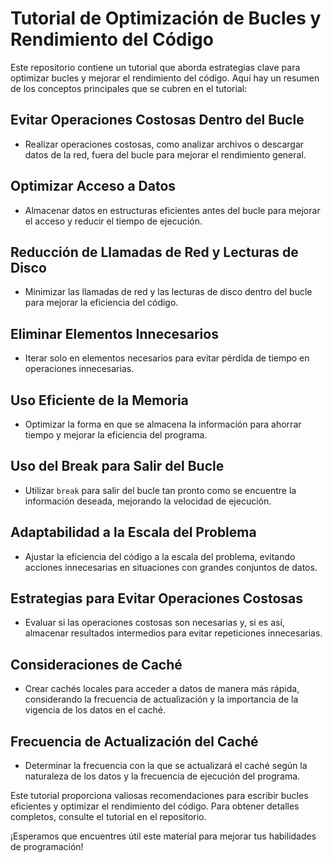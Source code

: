 # Tutorial de Optimización de Bucles y Rendimiento del Código

Este repositorio contiene un tutorial que aborda estrategias clave para optimizar bucles y mejorar el rendimiento del código. Aquí hay un resumen de los conceptos principales que se cubren en el tutorial:

## Evitar Operaciones Costosas Dentro del Bucle

- Realizar operaciones costosas, como analizar archivos o descargar datos de la red, fuera del bucle para mejorar el rendimiento general.

## Optimizar Acceso a Datos

- Almacenar datos en estructuras eficientes antes del bucle para mejorar el acceso y reducir el tiempo de ejecución.

## Reducción de Llamadas de Red y Lecturas de Disco

- Minimizar las llamadas de red y las lecturas de disco dentro del bucle para mejorar la eficiencia del código.

## Eliminar Elementos Innecesarios

- Iterar solo en elementos necesarios para evitar pérdida de tiempo en operaciones innecesarias.

## Uso Eficiente de la Memoria

- Optimizar la forma en que se almacena la información para ahorrar tiempo y mejorar la eficiencia del programa.

## Uso del Break para Salir del Bucle

- Utilizar `break` para salir del bucle tan pronto como se encuentre la información deseada, mejorando la velocidad de ejecución.

## Adaptabilidad a la Escala del Problema

- Ajustar la eficiencia del código a la escala del problema, evitando acciones innecesarias en situaciones con grandes conjuntos de datos.

## Estrategias para Evitar Operaciones Costosas

- Evaluar si las operaciones costosas son necesarias y, si es así, almacenar resultados intermedios para evitar repeticiones innecesarias.

## Consideraciones de Caché

- Crear cachés locales para acceder a datos de manera más rápida, considerando la frecuencia de actualización y la importancia de la vigencia de los datos en el caché.

## Frecuencia de Actualización del Caché

- Determinar la frecuencia con la que se actualizará el caché según la naturaleza de los datos y la frecuencia de ejecución del programa.

Este tutorial proporciona valiosas recomendaciones para escribir bucles eficientes y optimizar el rendimiento del código. Para obtener detalles completos, consulte el tutorial en el repositorio.

¡Esperamos que encuentres útil este material para mejorar tus habilidades de programación!
